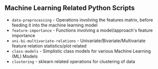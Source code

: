 ## Machine Learning Related Python Scripts
- <code>data-preprocessing</code> - Operations involving the features matrix, before feeding it into the machine learning model
- <code>feature-importance</code> - Functions involving a model/approach's feature importance
- <code>uni-bi-multivariate-relations</code> - Univariate/Bivariate/Multivariate feature relation statistics/plot related
- <code>class-models</code> - Simplistic class models for various Machine Learning (ML) Models
- <code>clustering</code> - sklearn related operations for clustering of data
